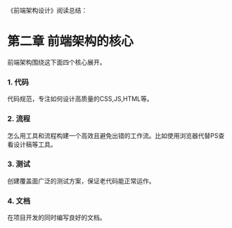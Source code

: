 《前端架构设计》阅读总结：

# 第二章 前端架构的核心

前端架构围绕这下面四个核心展开。

### 1. 代码

代码规范，专注如何设计高质量的CSS,JS,HTML等。

### 2. 流程

怎么用工具和流程构建一个高效且避免出错的工作流。比如使用浏览器代替PS查看设计稿等工具。

### 3. 测试

创建覆盖面广泛的测试方案，保证老代码能正常运作。

### 4. 文档

在项目开发的同时编写良好的文档。


